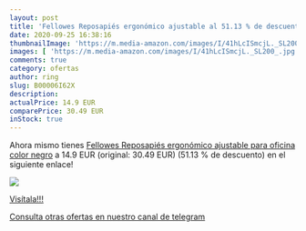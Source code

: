 ```yaml
---
layout: post
title: 'Fellowes Reposapiés ergonómico ajustable al 51.13 % de descuento'
date: 2020-09-25 16:38:16
thumbnailImage: 'https://m.media-amazon.com/images/I/41hLcISmcjL._SL200_.jpg'
images: [ 'https://m.media-amazon.com/images/I/41hLcISmcjL._SL200_.jpg' ]
comments: true
category: ofertas
author: ring
slug: B00006I62X
description:
actualPrice: 14.9 EUR
comparePrice: 30.49 EUR
inStock: true
---
```


Ahora mismo tienes [Fellowes Reposapiés ergonómico ajustable para oficina  color negro](https://www.amazon.com/dp/B00006I62X/?tag=redken08-20) a 14.9 EUR (original: 30.49 EUR) (51.13 %  de descuento) en el siguiente enlace!

[![](https://m.media-amazon.com/images/I/41hLcISmcjL._SL200_.jpg)](https://www.amazon.com/dp/B00006I62X/?tag=redken08-20)

[Visítala!!!](https://www.amazon.com/dp/B00006I62X/?tag=redken08-20)

[Consulta otras ofertas en nuestro canal de telegram](https://t.me/s/ofertas25)
